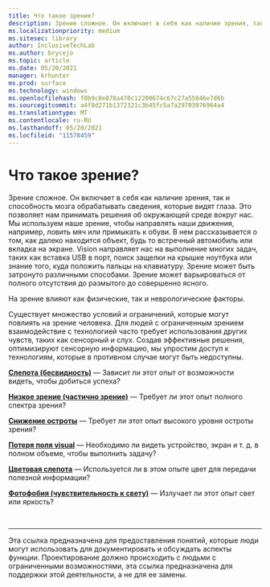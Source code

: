 ```yaml
---
title: Что такое зрение?
description: Зрение сложное. Он включает в себя как наличие зрения, так и способность мозга обрабатывать сведения, которые видят глаза.
ms.localizationpriority: medium
ms.sitesec: library
author: InclusiveTechLab
ms.author: brycejo
ms.topic: article
ms.date: 05/20/2021
manager: krhunter
ms.prod: surface
ms.technology: windows
ms.openlocfilehash: f0b9c8e878a470c12200674c67c27a55846e7d6b
ms.sourcegitcommit: a4f8d271b1372321c3b45fc5a7a29703976964a4
ms.translationtype: MT
ms.contentlocale: ru-RU
ms.lasthandoff: 05/20/2021
ms.locfileid: "11578459"
---
```

# <a name="what-is-vision"></a>Что такое зрение?

Зрение сложное. Он включает в себя как наличие зрения, так и способность мозга обрабатывать сведения, которые видят глаза. Это позволяет нам принимать решения об окружающей среде вокруг нас. Мы используем наше зрение, чтобы направлять наши движения, например, ловить мяч или примыкать к обуви. В нем рассказывается о том, как далеко находится объект, будь то встречный автомобиль или вкладка на экране. Vision направляет нас на выполнение многих задач, таких как вставка USB в порт, поиск защелки на крышке ноутбука или знание того, куда положить пальцы на клавиатуру. Зрение может быть затронуто различными способами. Зрение может варьироваться от полного отсутствия до размытого до совершенно ясного.

На зрение влияют как физические, так и неврологические факторы. 

Существует множество условий и ограничений, которые могут повлиять на зрение человека. Для людей с ограниченным зрением взаимодействие с технологией часто требует использования других чувств, таких как сенсорный и слух. Создав эффективные решения, оптимизируют сенсорную информацию, мы упростим доступ к технологиям, которые в противном случае могут быть недоступны.

**[Слепота (бесвидность)](vision-blindness-sightlessness.md)** &mdash; Зависит ли этот опыт от возможности видеть, чтобы добиться успеха?

**[Низкое зрение (частично зрение)](vision-low-vision-partially-sighted.md)** &mdash; Требует ли этот опыт полного спектра зрения?

**[Снижение остроты](vision-decreased-acuity.md)** &mdash; Требует ли этот опыт высокого уровня остроты зрения?

**[Потеря поля visual](vision-visual-field-loss.md)** &mdash; Необходимо ли видеть устройство, экран и т. д. в полном объеме, чтобы выполнить задачу?

**[Цветовая слепота](vision-color-blindness.md)** &mdash; Используется ли в этом опыте цвет для передачи полезной информации?

**[Фотофобия (чувствительность к свету)](vision-photophobia-light-sensitivity.md)** &mdash; Излучает ли этот опыт свет или яркость?

&nbsp;

[comment]: # (Заявление footer)
___
Эта ссылка предназначена для предоставления понятий, которые люди могут использовать для документировать и обсуждать аспекты функции. Проектирование должно происходить с людьми с ограниченными возможностями, эта ссылка предназначена для поддержки этой деятельности, а не для ее замены. 
